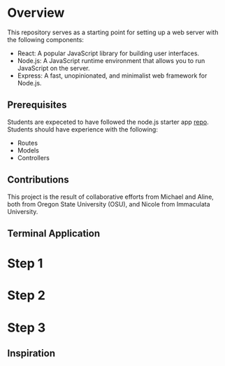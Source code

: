 # Overview
This repository serves as a starting point for setting up a web server with the following components:

- React: A popular JavaScript library for building user interfaces.
- Node.js: A JavaScript runtime environment that allows you to run JavaScript on the server.
- Express: A fast, unopinionated, and minimalist web framework for Node.js.
## Prerequisites
Students are expeceted to have followed the node.js starter app [repo](https://github.com/osu-cs340-ecampus/nodejs-starter-app/tree/main).
  Students should have experience with the following:
- Routes
- Models
- Controllers
## Contributions 
This project is the result of collaborative efforts from Michael and Aline, both from Oregon State University (OSU), and Nicole from Immaculata University.
## Terminal Application 
# Step 1
# Step 2
# Step 3
## Inspiration
